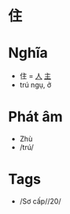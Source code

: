 # 住

# Nghĩa
* 住 = [人](人.md) [主](主.md)
* trú ngụ, ở

# Phát âm
* Zhù
*  /trú/

# Tags
* /Sơ cấp//20/

